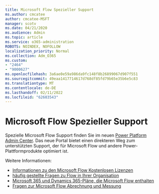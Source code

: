 ```yaml
---
title: Microsoft Flow Spezieller Support
ms.author: cmcatee
author: cmcatee-MSFT
manager: scotv
ms.date: 04/21/2020
ms.audience: Admin
ms.topic: article
ms.service: o365-administration
ROBOTS: NOINDEX, NOFOLLOW
localization_priority: Normal
ms.collection: Adm_O365
ms.custom:
- "2464"
- "9000627"
ms.openlocfilehash: 3a6ae0e59a986da9fc148f8b26899067d907f551
ms.sourcegitcommit: 49eaa1417714617d768df85fd79b65e35b6e5c83
ms.translationtype: MT
ms.contentlocale: de-DE
ms.lasthandoff: 02/11/2022
ms.locfileid: "62603543"
---
```

# <a name="microsoft-flow-specialized-support"></a>Microsoft Flow Spezieller Support

Spezielle Microsoft Flow Support finden Sie im neuen [Power Platform Admin Center](https://aka.ms/flowadminsupport). Das neue Portal bietet einen direkteren Weg zum unterstützten Support, der für Microsoft Flow und andere Power-Plattformprodukte optimiert ist.

Weitere Informationen:
- [Informationen zu den Microsoft Flow Kostenlosen Lizenzen](https://go.microsoft.com/fwlink/?linkid=2095610)
- [häufig gestellte Fragen zu Flow in Ihrer Organisation](https://go.microsoft.com/fwlink/?linkid=2072608)
- [Microsoft 365 und Dynamics 365-Pläne, die Microsoft Flow enthalten](https://go.microsoft.com/fwlink/?linkid=2072406)
- [Fragen zur Microsoft Flow Abrechnung und Messung](https://go.microsoft.com/fwlink/?linkid=2072612)